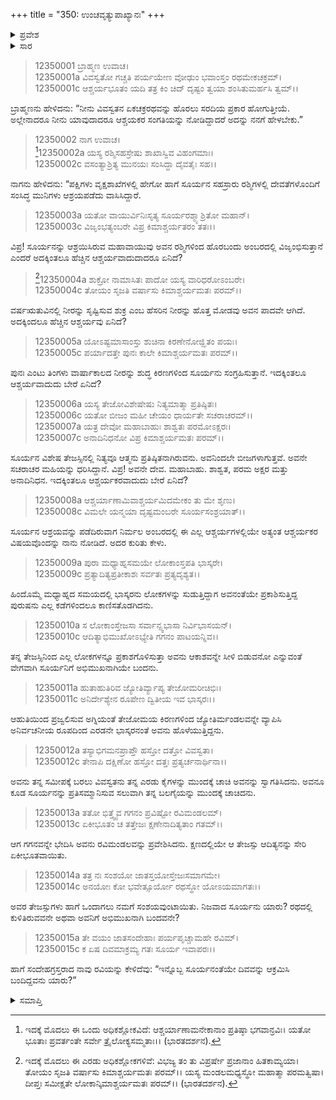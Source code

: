 +++
title = "350: ಉಂಚವೃತ್ಯುಪಾಖ್ಯಾನಃ"
+++

<details><summary>ಪ್ರವೇಶ</summary>


।।   ಓಂ ಓಂ ನಮೋ ನಾರಾಯಣಾಯ।।   ಶ್ರೀ ವೇದವ್ಯಾಸಾಯ ನಮಃ ।।

ಶ್ರೀ ಕೃಷ್ಣದ್ವೈಪಾಯನ ವೇದವ್ಯಾಸ ವಿರಚಿತ  

**ಶ್ರೀ ಮಹಾಭಾರತ**

**ಶಾಂತಿ ಪರ್ವ**

**ಮೋಕ್ಷಧರ್ಮ ಪರ್ವ**

**ಅಧ್ಯಾಯ 350**


</details>

<details><summary>ಸಾರ</summary>

ಬ್ರಾಹ್ಮಣನು ಕೇಳಲು ನಾಗರಾಜನು ಸೂರ್ಯಮಂಡಲದ ಆಶ್ಚರ್ಯಜನಿಕ ಘಟನೆಗಳನ್ನು ವರ್ಣಿಸಿದುದು (1-15).


</details>


> 12350001 ಬ್ರಾಹ್ಮಣ ಉವಾಚ।   
12350001a ವಿವಸ್ವತೋ ಗಚ್ಚತಿ ಪರ್ಯಯೇಣ
       ವೋಢುಂ ಭವಾಂಸ್ತಂ ರಥಮೇಕಚಕ್ರಮ್।  
> 12350001c ಆಶ್ಚರ್ಯಭೂತಂ ಯದಿ ತತ್ರ ಕಿಂ ಚಿದ್
       ದೃಷ್ಟಂ ತ್ವಯಾ ಶಂಸಿತುಮರ್ಹಸಿ ತ್ವಮ್।।  

ಬ್ರಾಹ್ಮಣನು ಹೇಳಿದನು: “ನೀನು ವಿವಸ್ವತನ ಏಕಚಕ್ರರಥವನ್ನು ಹೊರಲು ಸರದಿಯ ಪ್ರಕಾರ ಹೋಗುತ್ತೀಯೆ. ಅಲ್ಲೇನಾದರೂ ನೀನು ಯಾವುದಾದರೂ ಆಶ್ಚಯಕರ ಸಂಗತಿಯನ್ನು ನೋಡಿದ್ದಾದರೆ ಅದನ್ನು ನನಗೆ ಹೇಳಬೇಕು.”

> 12350002 ನಾಗ ಉವಾಚ।  
[^1]12350002a ಯಸ್ಯ ರಶ್ಮಿಸಹಸ್ರೇಷು ಶಾಖಾಸ್ವಿವ ವಿಹಂಗಮಾಃ।  
12350002c ವಸಂತ್ಯಾಶ್ರಿತ್ಯ ಮುನಯಃ ಸಂಸಿದ್ಧಾ ದೈವತೈಃ ಸಹ।।

ನಾಗನು ಹೇಳಿದನು: “ಪಕ್ಷಿಗಳು ವೃಕ್ಷಶಾಖೆಗಳಲ್ಲಿ ಹೇಗೋ ಹಾಗೆ ಸೂರ್ಯನ ಸಹಸ್ರಾರು ರಶ್ಮಿಗಳಲ್ಲಿ ದೇವತೆಗಳೊಂದಿಗೆ ಸಂಸಿದ್ಧ ಮುನಿಗಳು ಆಶ್ರಯಪಡೆದು ವಾಸಿಸಿದ್ದಾರೆ.

> 12350003a ಯತೋ ವಾಯುರ್ವಿನಿಃಸೃತ್ಯ ಸೂರ್ಯರಶ್ಮ್ಯಾಶ್ರಿತೋ ಮಹಾನ್।  
12350003c ವಿಜೃಂಭತ್ಯಂಬರೇ ವಿಪ್ರ ಕಿಮಾಶ್ಚರ್ಯತರಂ ತತಃ।।

ವಿಪ್ರ! ಸೂರ್ಯನನ್ನು ಆಶ್ರಯಿಸಿರುವ ಮಹಾವಾಯುವು ಅವನ ರಶ್ಮಿಗಳಿಂದ ಹೊರಬಂದು ಅಂಬರದಲ್ಲಿ ವಿಜೃಂಭಿಸುತ್ತಾನೆ ಎಂದರೆ ಅದಕ್ಕಿಂತಲೂ ಹೆಚ್ಚಿನ ಆಶ್ಚರ್ಯವಾದುದಾದರೂ ಏನಿದೆ?

>[^2]12350004a ಶುಕ್ರೋ ನಾಮಾಸಿತಃ ಪಾದೋ ಯಸ್ಯ ವಾರಿಧರೋಽಂಬರೇ।  
12350004c ತೋಯಂ ಸೃಜತಿ ವರ್ಷಾಸು ಕಿಮಾಶ್ಚರ್ಯಮತಃ ಪರಮ್।।

ವರ್ಷಋತುವಿನಲ್ಲಿ ನೀರನ್ನು ಸೃಷ್ಟಿಸುವ ಶುಕ್ರ ಎಂಬ ಹೆಸರಿನ ನೀರನ್ನು ಹೊತ್ತ ಮೋಡವು ಅವನ ಪಾದವೇ ಆಗಿದೆ. ಅದಕ್ಕಿಂದಲೂ ಹೆಚ್ಚಿನ ಆಶ್ಚರ್ಯವು ಏನಿದೆ?

> 12350005a ಯೋಽಷ್ಟಮಾಸಾಂಸ್ತು ಶುಚಿನಾ ಕಿರಣೇನೋಜ್ಝಿತಂ ಪಯಃ।  
12350005c ಪರ್ಯಾದತ್ತೇ ಪುನಃ ಕಾಲೇ ಕಿಮಾಶ್ಚರ್ಯಮತಃ ಪರಮ್।।

ಪುನಃ ಎಂಟು ತಿಂಗಳು ವಾರ್ಷಾಕಾಲದ ನೀರನ್ನು ಶುದ್ಧ ಕಿರಣಗಳಿಂದ ಸೂರ್ಯನು ಸಂಗ್ರಹಿಸುತ್ತಾನೆ. ಇದಕ್ಕಿಂತಲೂ ಆಶ್ಚರ್ಯವಾದುದು ಬೇರೆ ಏನಿದೆ?

> 12350006a ಯಸ್ಯ ತೇಜೋವಿಶೇಷೇಷು ನಿತ್ಯಮಾತ್ಮಾ ಪ್ರತಿಷ್ಠಿತಃ।  
12350006c ಯತೋ ಬೀಜಂ ಮಹೀ ಚೇಯಂ ಧಾರ್ಯತೇ ಸಚರಾಚರಮ್।।  
12350007a ಯತ್ರ ದೇವೋ ಮಹಾಬಾಹುಃ ಶಾಶ್ವತಃ ಪರಮೋಽಕ್ಷರಃ।  
12350007c ಅನಾದಿನಿಧನೋ ವಿಪ್ರ ಕಿಮಾಶ್ಚರ್ಯಮತಃ ಪರಮ್।।

ಸೂರ್ಯನ ವಿಶೇಷ ತೇಜಸ್ಸಿನಲ್ಲಿ ನಿತ್ಯವೂ ಆತ್ಮನು ಪ್ರತಿಷ್ಠಿತನಾಗಿರುವನು. ಅವನಿಂದಲೇ ಬೀಜಗಳಾಗುತ್ತವೆ. ಅವನೇ ಸಚರಾಚರ ಮಹಿಯನ್ನು ಧರಿಸಿದ್ದಾನೆ. ವಿಪ್ರ! ಅವನೇ ದೇವ. ಮಹಾಬಾಹು. ಶಾಶ್ವತ, ಪರಮ ಅಕ್ಷರ ಮತ್ತು ಅನಾದಿನಿಧನ. ಇದಕ್ಕಿಂತಲೂ ಆಶ್ಚರ್ಯಕರವಾದುದು ಬೇರೆ ಏನಿದೆ?

> 12350008a ಆಶ್ಚರ್ಯಾಣಾಮಿವಾಶ್ಚರ್ಯಮಿದಮೇಕಂ ತು ಮೇ ಶೃಣು।  
12350008c ವಿಮಲೇ ಯನ್ಮಯಾ ದೃಷ್ಟಮಂಬರೇ ಸೂರ್ಯಸಂಶ್ರಯಾತ್।।

ಸೂರ್ಯನ ಆಶ್ರಯವನ್ನು ಪಡೆದಿರುವಾಗ ನಿರ್ಮಲ ಅಂಬರದಲ್ಲಿ ಈ ಎಲ್ಲ ಆಶ್ಚರ್ಯಗಳಲ್ಲಿಯೇ ಅತ್ಯಂತ ಆಶ್ಚರ್ಯಕರ ವಿಷಯವೊಂದನ್ನು ನಾನು ನೋಡಿದೆ. ಅದರ ಕುರಿತು ಕೇಳು.

> 12350009a ಪುರಾ ಮಧ್ಯಾಹ್ನಸಮಯೇ ಲೋಕಾಂಸ್ತಪತಿ ಭಾಸ್ಕರೇ।  
12350009c ಪ್ರತ್ಯಾದಿತ್ಯಪ್ರತೀಕಾಶಃ ಸರ್ವತಃ ಪ್ರತ್ಯದೃಶ್ಯತ।।

ಹಿಂದೊಮ್ಮೆ ಮಧ್ಯಾಹ್ನದ ಸಮಯದಲ್ಲಿ ಭಾಸ್ಕರನು ಲೋಕಗಳನ್ನು ಸುಡುತ್ತಿದ್ದಾಗ ಅವನಂತೆಯೇ ಪ್ರಕಾಶಿಸುತ್ತಿದ್ದ ಪುರುಷನು ಎಲ್ಲ ಕಡೆಗಳಿಂದಲೂ ಕಾಣಿಸತೊಡಗಿದನು.

> 12350010a ಸ ಲೋಕಾಂಸ್ತೇಜಸಾ ಸರ್ವಾನ್ಸ್ವಭಾಸಾ ನಿರ್ವಿಭಾಸಯನ್।  
12350010c ಆದಿತ್ಯಾಭಿಮುಖೋಽಭ್ಯೇತಿ ಗಗನಂ ಪಾಟಯನ್ನಿವ।।

ತನ್ನ ತೇಜಸ್ಸಿನಿಂದ ಎಲ್ಲ ಲೋಕಗಳನ್ನೂ ಪ್ರಕಾಶಗೊಳಿಸುತ್ತಾ ಅವನು ಆಕಾಶವನ್ನೇ ಸೀಳಿ ಬಿಡುವನೋ ಎನ್ನುವಂತೆ ವೇಗವಾಗಿ ಸೂರ್ಯನಿಗೆ ಅಭಿಮುಖನಾಗಿಯೇ ಬಂದನು.

> 12350011a ಹುತಾಹುತಿರಿವ ಜ್ಯೋತಿರ್ವ್ಯಾಪ್ಯ ತೇಜೋಮರೀಚಿಭಿಃ।  
12350011c ಅನಿರ್ದೇಶ್ಯೇನ ರೂಪೇಣ ದ್ವಿತೀಯ ಇವ ಭಾಸ್ಕರಃ।।

ಆಹುತಿಯಿಂದ ಪ್ರಜ್ವಲಿಸುವ ಅಗ್ನಿಯಂತೆ ತೇಜೋಮಯ ಕಿರಣಗಳಿಂದ ಜ್ಯೋತಿರ್ಮಂಡಲವನ್ನೇ ವ್ಯಾಪಿಸಿ ಅನಿರ್ವಚನೀಯ ರೂಪದಿಂದ ಎರಡನೇ ಭಾಸ್ಕರನಂತೆ ಅವನು ಹೊಳೆಯುತ್ತಿದ್ದನು.

> 12350012a ತಸ್ಯಾಭಿಗಮನಪ್ರಾಪ್ತೌ ಹಸ್ತೋ ದತ್ತೋ ವಿವಸ್ವತಾ।  
12350012c ತೇನಾಪಿ ದಕ್ಷಿಣೋ ಹಸ್ತೋ ದತ್ತಃ ಪ್ರತ್ಯರ್ಚನಾರ್ಥಿನಾ।।

ಅವನು ತನ್ನ ಸಮೀಪಕ್ಕೆ ಬರಲು ವಿವಸ್ವತನು ತನ್ನ ಎರಡು ಕೈಗಳನ್ನು ಮುಂದಕ್ಕೆ ಚಾಚಿ ಅವನನ್ನು ಸ್ವಾಗತಿಸಿದನು. ಅವನೂ ಕೂಡ ಸೂರ್ಯನನ್ನು ಪ್ರತಿಸಮ್ಮಾನಿಸುವ ಸಲುವಾಗಿ ತನ್ನ ಬಲಗೈಯನ್ನು ಮುಂದಕ್ಕೆ ಚಾಚಿದನು.

> 12350013a ತತೋ ಭಿತ್ತ್ವೈವ ಗಗನಂ ಪ್ರವಿಷ್ಟೋ ರವಿಮಂಡಲಮ್।  
12350013c ಏಕೀಭೂತಂ ಚ ತತ್ತೇಜಃ ಕ್ಷಣೇನಾದಿತ್ಯತಾಂ ಗತಮ್।।

ಆಗ ಗಗನವನ್ನೇ ಭೇದಿಸಿ ಅವನು ರವಿಮಂಡಲವನ್ನು ಪ್ರವೇಶಿಸಿದನು. ಕ್ಷಣದಲ್ಲಿಯೇ ಆ ತೇಜಸ್ಸು ಆದಿತ್ಯನನ್ನು ಸೇರಿ ಏಕೀಭೂತವಾಯಿತು.

> 12350014a ತತ್ರ ನಃ ಸಂಶಯೋ ಜಾತಸ್ತಯೋಸ್ತೇಜಃಸಮಾಗಮೇ।  
12350014c ಅನಯೋಃ ಕೋ ಭವೇತ್ಸೂರ್ಯೋ ರಥಸ್ಥೋ ಯೋಽಯಮಾಗತಃ।।

ಅವರ ತೇಜಸ್ಸುಗಳು ಹಾಗೆ ಒಂದಾಗಲು ನಮಗೆ ಸಂಶಯವುಂಟಾಯಿತು. ನಿಜವಾದ ಸೂರ್ಯನು ಯಾರು? ರಥದಲ್ಲಿ ಕುಳಿತಿರುವವನೇ ಅಥವಾ ಅವನಿಗೆ ಅಭಿಮುಖನಾಗಿ ಬಂದವನೇ?

> 12350015a ತೇ ವಯಂ ಜಾತಸಂದೇಹಾಃ ಪರ್ಯಪೃಚ್ಚಾಮಹೇ ರವಿಮ್।  
12350015c ಕ ಏಷ ದಿವಮಾಕ್ರಮ್ಯ ಗತಃ ಸೂರ್ಯ ಇವಾಪರಃ।।

ಹಾಗೆ ಸಂದೇಹಗ್ರಸ್ತರಾದ ನಾವು ರವಿಯನ್ನು ಕೇಳಿದೆವು: “ಇನ್ನೊಬ್ಬ ಸೂರ್ಯನಂತೆಯೇ ದಿವವನ್ನು ಆಕ್ರಮಿಸಿ ಬಂದಿದ್ದವನು ಯಾರು?”


<details><summary>ಸಮಾಪ್ತಿ</summary>
ಇತಿ ಶ್ರೀಮಹಾಭಾರತೇ ಶಾಂತಿ ಪರ್ವಣಿ ಮೋಕ್ಷಧರ್ಮ ಪರ್ವಣಿ ಉಂಚವೃತ್ಯುಪಾಖ್ಯಾನೇ ಪಂಚಾಶದಧಿಕತ್ರಿಶತತಮೋಽಧ್ಯಾಯಃ।।  
ಇದು ಶ್ರೀಮಹಾಭಾರತದಲ್ಲಿ ಶಾಂತಿ ಪರ್ವದಲ್ಲಿ ಮೋಕ್ಷಧರ್ಮ ಪರ್ವದಲ್ಲಿ ಉಂಚವೃತ್ಯುಪಾಖ್ಯಾನ ಎನ್ನುವ ಮುನ್ನೂರಾಐವತ್ತನೇ ಅಧ್ಯಾಯವು.


</details>

[^1]: ಇದಕ್ಕೆ ಮೊದಲು ಈ ಒಂದು ಅಧಿಕಶ್ಲೋಕವಿದೆ: ಆಶ್ಚರ್ಯಾಣಾಮನೇಕಾನಾಂ ಪ್ರತಿಷ್ಠಾ ಭಗವಾನ್ರವಿಃ।   ಯತೋ ಭೂತಾಃ ಪ್ರವರ್ತಂತೇ ಸರ್ವೇ ತ್ರೈಲೋಕ್ಯಸಮ್ಮತಾಃ।।   (ಭಾರತದರ್ಶನ).

[^2]: ಇದಕ್ಕೆ ಮೊದಲು ಈ ಎರಡು ಅಧಿಕಶ್ಲೋಕಗಳಿವೆ: ವಿಭಜ್ಯ ತಂ ತು ವಿಪ್ರರ್ಷೇ ಪ್ರಜಾನಾಂ ಹಿತಕಾಮ್ಯಯಾ।   ತೋಯಂ ಸೃಜತಿ ವರ್ಷಾಸು ಕಿಮಾಶ್ಚರ್ಯಮತಃ ಪರಮ್।।   ಯಸ್ಯ ಮಂಡಲಮಧ್ಯಸ್ಥೋ ಮಹಾತ್ಮಾ ಪರಮತ್ವಿಷಾ।   ದೀಪ್ತಃ ಸಮೀಕ್ಷತೇ ಲೋಕಾನ್ಕಿಮಾಶ್ಚರ್ಯಮತಃ ಪರಮ್।।   (ಭಾರತದರ್ಶನ).
